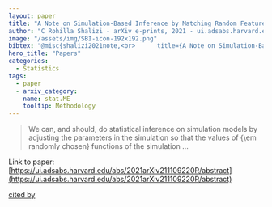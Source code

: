 ```yaml
---
layout: paper
title: "A Note on Simulation-Based Inference by Matching Random Features"
author: "C Rohilla Shalizi - arXiv e-prints, 2021 - ui.adsabs.harvard.edu"
image: "/assets/img/SBI-icon-192x192.png"
bibtex: "@misc{shalizi2021note,<br>      title={A Note on Simulation-Based Inference by Matching Random Features}, <br>      author={Cosma Rohilla Shalizi},<br>      year={2021},<br>      eprint={2111.09220},<br>      archivePrefix={arXiv},<br>      primaryClass={stat.ME}<br>}"
hero_title: "Papers"
categories:
  - Statistics
tags:
  - paper
  - arxiv_category:
    name: stat.ME
    tooltip: Methodology
---
```

>We can, and should, do statistical inference on simulation models by adjusting the parameters in the simulation so that the values of {\em randomly chosen} functions of the simulation …

Link to paper: [https://ui.adsabs.harvard.edu/abs/2021arXiv211109220R/abstract](https://ui.adsabs.harvard.edu/abs/2021arXiv211109220R/abstract)

[cited by](https://scholar.google.com/scholar?cites=9969680762955675005&as_sdt=2005&sciodt=0,5&hl=en&num=20)
